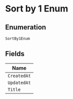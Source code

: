 
# Sort by 1 Enum

## Enumeration

`SortBy1Enum`

## Fields

| Name |
|  --- |
| `CreatedAt` |
| `UpdatedAt` |
| `Title` |

